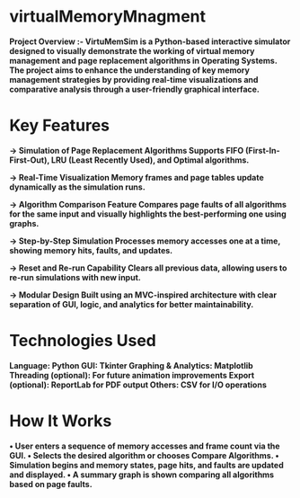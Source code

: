 # virtualMemoryMnagment
<b>Project Overview :-<b>
VirtuMemSim is a Python-based interactive simulator designed to visually demonstrate the working of virtual memory management and page replacement algorithms in Operating Systems. The project aims to enhance the understanding of key memory management strategies by providing real-time visualizations and comparative analysis through a user-friendly graphical interface.

# Key Features
-> Simulation of Page Replacement Algorithms
Supports FIFO (First-In-First-Out), LRU (Least Recently Used), and Optimal algorithms.

-> Real-Time Visualization
Memory frames and page tables update dynamically as the simulation runs.

-> Algorithm Comparison Feature
Compares page faults of all algorithms for the same input and visually highlights the best-performing one using graphs.

-> Step-by-Step Simulation
Processes memory accesses one at a time, showing memory hits, faults, and updates.

-> Reset and Re-run Capability
Clears all previous data, allowing users to re-run simulations with new input.

-> Modular Design
Built using an MVC-inspired architecture with clear separation of GUI, logic, and analytics for better maintainability.

# Technologies Used
Language: Python
GUI: Tkinter
Graphing & Analytics: Matplotlib
Threading (optional): For future animation improvements
Export (optional): ReportLab for PDF output
Others: CSV for I/O operations

# How It Works
• User enters a sequence of memory accesses and frame count via the GUI.
• Selects the desired algorithm or chooses Compare Algorithms.
• Simulation begins and memory states, page hits, and faults are updated and displayed.
• A summary graph is shown comparing all algorithms based on page faults.
